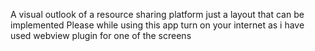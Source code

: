 A visual outlook of a resource sharing platform just a layout that can be implemented 
Please while using this app turn on your internet as i have used webview plugin for one of the screens
